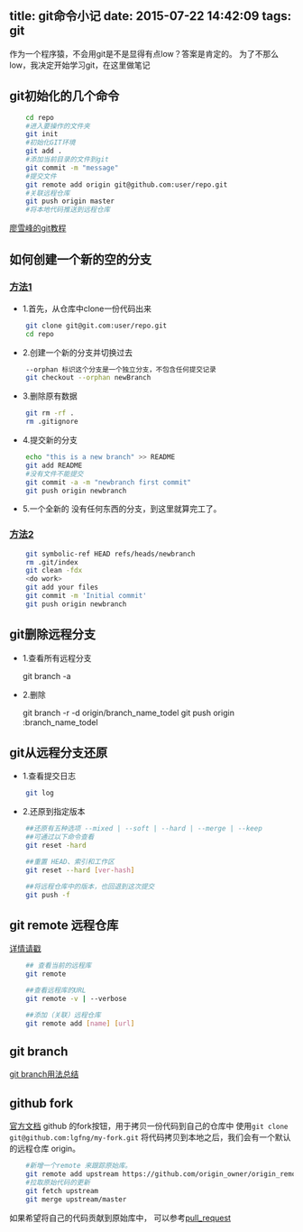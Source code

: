 title: git命令小记
date: 2015-07-22 14:42:09
tags: git
---
作为一个程序猿，不会用git是不是显得有点low？答案是肯定的。
为了不那么low，我决定开始学习git，在这里做笔记
## git初始化的几个命令
<!--more-->

```bash
    cd repo
    #进入要操作的文件夹
    git init
    #初始化GIT环境
    git add .
    #添加当前目录的文件到git
    git commit -m "message"
    #提交文件
    git remote add origin git@github.com:user/repo.git
    #关联远程仓库
    git push origin master
    #将本地代码推送到远程仓库
```

[廖雪峰的git教程](http://www.liaoxuefeng.com/wiki/0013739516305929606dd18361248578c67b8067c8c017b000)


## 如何创建一个新的空的分支
### [方法1](http://www.ooso.net/archives/636)

* 1.首先，从仓库中clone一份代码出来

```bash
    git clone git@git.com:user/repo.git
    cd repo
```

* 2.创建一个新的分支并切换过去

```bash
    --orphan 标识这个分支是一个独立分支，不包含任何提交记录
    git checkout --orphan newBranch
```

* 3.删除原有数据

```bash
    git rm -rf .
    rm .gitignore
```

* 4.提交新的分支

```bash
    echo "this is a new branch" >> README
    git add README
    #没有文件不能提交
    git commit -a -m "newbranch first commit"
    git push origin newbranch
```

* 5.一个全新的 没有任何东西的分支，到这里就算完工了。

### [方法2](http://gitbook.liuhui998.com/5_1.html)

```bash
    git symbolic-ref HEAD refs/heads/newbranch
    rm .git/index
    git clean -fdx
    <do work>
    git add your files
    git commit -m 'Initial commit'
    git push origin newbranch
```

## git删除远程分支

* 1.查看所有远程分支
    
    git branch -a

* 2.删除
    
    git branch -r -d origin/branch_name_todel
    git push origin :branch_name_todel


## git从远程分支还原

* 1.查看提交日志

```bash
    git log
```

* 2.还原到指定版本

```bash
    ##还原有五种选项 --mixed | --soft | --hard | --merge | --keep 
    ##可通过以下命令查看
    git reset -hard

    ##重置 HEAD、索引和工作区
    git reset --hard [ver-hash]

    ##将远程仓库中的版本，也回退到这次提交
    git push -f
```

## git remote 远程仓库
[详情请戳](http://blog.csdn.net/wangjia55/article/details/8802490)
```bash
    ## 查看当前的远程库
    git remote

    ##查看远程库的URL
    git remote -v | --verbose

    ##添加（关联）远程仓库
    git remote add [name] [url]
```

## git branch
[git branch用法总结](http://blog.csdn.net/xiruanliuwei/article/details/6919319)

## github fork
[官方文档](https://help.github.com/articles/fork-a-repo/)
github 的fork按钮，用于拷贝一份代码到自己的仓库中
使用`git clone git@github.com:lgfng/my-fork.git` 将代码拷贝到本地之后，我们会有一个默认的远程仓库 origin。
```bash
    #新增一个remote 来跟踪原始库。
    git remote add upstream https://github.com/origin_owner/origin_remote.git
    #拉取原始代码的更新
    git fetch upstream
    git merge upstream/master
``` 

如果希望将自己的代码贡献到原始库中， 可以参考[pull_request](http://help.github.com/send-pull-requests/ )
